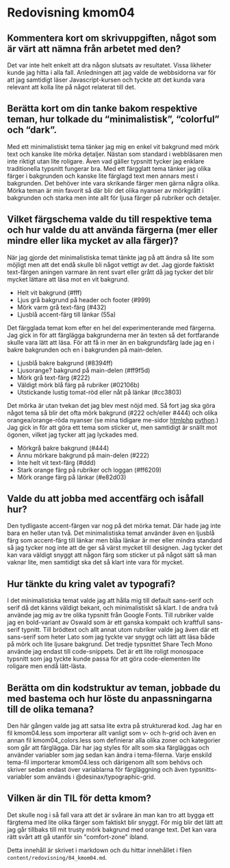---
---
Redovisning kmom04
=========================

Kommentera kort om skrivuppgiften, något som är värt att nämna från arbetet med den?
------------------------------------------------------------------------------------

Det var inte helt enkelt att dra någon slutsats av resultatet.
Vissa likheter kunde jag hitta i alla fall. Anledningen att jag
valde de webbsidorna var för att jag samtidigt läser
Javascript-kursen och tyckte att det kunda vara relevant att kolla
lite på något relaterat till det.

Berätta kort om din tanke bakom respektive teman, hur tolkade du “minimalistisk”, “colorful” och “dark”.
--------------------------------------------------------------------------------------------------------

Med ett minimalistiskt tema tänker jag mig en enkel vit bakgrund med
mörk text och kanske lite mörka detaljer. Nästan som standard i
webbläsaren men inte riktigt utan lite roligare. Även vad gäller
typsnitt tycker jag enklare traditionella typsnitt fungerar bra.
Med ett färgglatt tema tänker jag olika färger i bakgrunden och
kanske lite färglagd text men annars mest i bakgrunden. Det behöver
inte vara skrikande färger men gärna några olika. Mörka teman är
min favorit så där blir det olika nyanser av mörkgrått i bakgrunden
och starka men inte allt för ljusa färger på rubriker och detaljer.

Vilket färgschema valde du till respektive tema och hur valde du att använda färgerna (mer eller mindre eller lika mycket av alla färger)?
------------------------------------------------------------------------------------------------------------------------------------------

När jag gjorde det minimalistiska temat tänkte jag på att ändra så
lite som möjligt men att det endå skulle bli något vettigt av det.
Jag gjorde faktiskt text-färgen aningen varmare än rent svart eller
grått då jag tycker det blir mycket lättare att läsa mot en vit
bakgrund.

* Helt vit bakgrund (#fff)
* Ljus grå bakgrund på header och footer (#999)
* Mörk varm grå text-färg (#432)
* Ljusblå accent-färg till länkar (55a)

Det färgglada temat kom efter en hel del experimenterande med färgerna.
Jag gick in för att färglägga bakgrunderna mer än texten så det
fortfarande skulle vara lätt att läsa. För att få in mer än en
bakgrundsfärg lade jag en i bakre bakgrunden och en i bakgrunden
på main-delen.

* Ljusblå bakre bakgrund (#8394ff)
* Ljusorange? bakgrund på main-delen (#ff9f5d)
* Mörk grå text-färg (#222)
* Väldigt mörk blå färg på rubriker (#02106b)
* Utstickande lustig tomat-röd eller nåt på länkar (#cc3803)

Det mörka är utan tvekan det jag blev mest nöjd med. Så fort jag ska
göra något tema så blir det ofta mörk bakgrund (#222 och/eller #444)
och olika orangea/orange-röda nyanser
(se mina tidigare me-sidor
[htmlphp](http://www.student.bth.se/~anjk18/dbwebb-kurser/htmlphp/me/kmom06/me6/me.php)
[python](http://www.student.bth.se/~anjk18/dbwebb-kurser/python/me/redovisa/me.html).)
Jag gick in för att göra ett tema som sticker ut, men samtidigt är
snällt mot ögonen, vilket jag tycker att jag lyckades med.

* Mörkgrå bakre bakgrund (#444)
* Ännu mörkare bakgrund på main-delen (#222)
* Inte helt vit text-färg (#ddd)
* Stark orange färg på rubriker och loggan (#ff6209)
* Mörk orange färg på länkar (#e82d03)

Valde du att jobba med accentfärg och isåfall hur?
--------------------------------------------------

Den tydligaste accent-färgen var nog på det mörka temat.
Där hade jag inte bara en heller utan två. Det minimalistiska
temat använder även en ljusblå färg som accent-färg till
länkar men blåa länkar är mer eller mindra standard så
jag tycker nog inte att de ger så värst mycket till
designen. Jag tycker det kan vara väldigt snyggt att någon
färg som sticker ut på något sätt så man vaknar lite, men
samtidigt ska det så klart inte vara för mycket.

Hur tänkte du kring valet av typografi?
---------------------------------------

I det minimalistiska temat valde jag att hålla mig till
default sans-serif och serif då det känns väldigt bekant,
och minimalistiskt så klart. I de andra två använde jag
mig av tre olika typsnitt från Google Fonts. Till rubriker
valde jag en bold-variant av Oswald som är ett ganska
kompakt och kraftfull sans-serif typnitt. Till brödtext
och allt annat utom rubriker valde jag även där ett
sans-serif som heter Lato som jag tyckte var snyggt och
lätt att läsa både på mörk och lite ljusare bakgrund.
Det tredje typsnittet Share Tech Mono använde jag
endast till code-snippets. Det är ett lite roligt
monospace typsnitt som jag tyckte kunde passa för
att göra code-elementen lite roligare men endå
lätt-lästa.

Berätta om din kodstruktur av teman, jobbade du med bastema och hur löste du anpassningarna till de olika temana?
-----------------------------------------------------------------------------------------------------------------

Den här gången valde jag att satsa lite extra på
strukturerad kod. Jag har en fil kmom04.less som importerar
allt vanligt som v- och h-grid och även en annan fil
kmom04_colors.less som definierar alla olika zoner
och kategorier som går att färglägga. Där har jag
styles för allt som ska färgläggas och använder variabler
som jag sedan kan ändra i tema-filerna. Varje enskild
tema-fil importerar kmom04.less och därigenom
allt som behövs och skriver sedan endast över variablarna
för färgläggning och även typsnitts-variabler som
används i @desinax/typographic-grid.

Vilken är din TIL för detta kmom?
---------------------------------

Det skulle nog i så fall vara att det är svårare än man
kan tro att bygga ett färgtema med lite olika färger
som faktiskt blir snyggt. För mig blir det lätt att
jag går tillbaks till mit trusty mörk bakgrund med
orange text. Det kan vara rätt svårt att gå utanför
sin "comfort-zone" ibland.


Detta innehåll är skrivet i markdown och du hittar innehållet i filen `content/redovisning/04_kmom04.md`.
